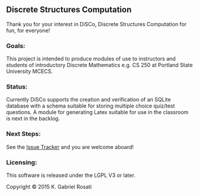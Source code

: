 ## **Di**screte **S**tructures **Co**mputation
Thank you for your interest in DiSCo, Discrete Structures Computation for fun, for everyone!

### Goals:
This project is intended to produce modules of use to instructors and students of
introductory Discrete Mathematics e.g. CS 250 at Portland State University MCECS.

### Status:
Currently DiSCo supports the creation and verification of an SQLite database
with a schema suitable for storing multiple choice quiz/test questions. A module for
generating Latex suitable for use in the classroom is next in the backlog.

### Next Steps:
See the [Issue Tracker](https://github.com/gabrielpdx/DiSCo/issues) and you
are welcome aboard!

### Licensing:
This software is released under the LGPL V3 or later.
 
Copyright &copy; 2015 K. Gabriel Rosati
